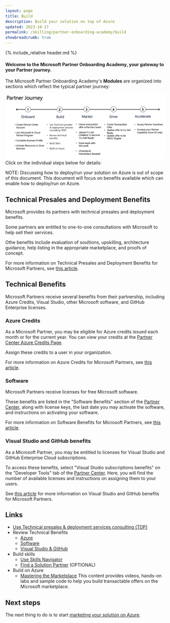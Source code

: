```yaml
---
layout: page
title: Build
description: Build your solution on top of Azure
updated: 2023-10-17
permalink: /skilling/partner-onboarding-academy/build
showbreadcrumb: true
---
```

{% include_relative header.md %}

#### Welcome to the Microsoft Partner Onboarding Academy, your gateway to your Partner journey. 

The Microsoft Partner Onboarding Academy's **Modules** are organized into sections which reflect the typical partner journey:

![](../../../assets/partner-onboarding/partner-journey.png)
Click on the individual steps below for details:

NOTE:  Discussing how to deploy/run your solution on Azure is out of scope of this document.  This document will focus on benefits available which can enable how to deploy/run on Azure.

## Technical Presales and Deployment Benefits

Microsoft provides its partners with technical presales and deployment benefits.

Some partners are entitled to one-to-one consultations with Microsoft to help sell their services.

Othe benefits include evaluation of soultions, upskilling, architecture guidance, help listing in the appropriate marketplace, and proofs of concept.

For more information on Technical Presales and Deployment Benefits for Microsoft Partners, see [this article](https://learn.microsoft.com/en-us/partner-center/technical-benefits).

## Technical Benefits

Microsoft Partners receive several benefits from their partnership, including Azure Credits, Visual Studio, other Microsoft software, and GitHub Enterprise licenses.

### Azure Credits

As a Microsoft Partner, you may be eligible for Azure credits issued each month or for the current year. You can view your credits at the [Partner Center Azure Credits Page](https://partner.microsoft.com/dashboard/v2/benefits/azure).

Assign these credits to a user in your organization.

For more information on Azure Credits for Microsoft Partners, see [this article](https://learn.microsoft.com/en-us/partner-center/mpn-benefits-azure-cloud).

### Software

Microsoft Partners receive licenses for free Microsoft software.

These benefits are listed in the "Software Benefits" section of the [Partner Center](https://partner.microsoft.com/dashboard/home), along with license keys, the last date you may activate the software, and instructions on activating your software.

For more information on Software Benefits for Microsoft Partners, see [this article](
https://learn.microsoft.com/en-us/partner-center/mpn-benefits-software).

### Visual Studio and GitHub benefits

As a Microsoft Partner, you may be entitled to licenses for Visual Studio and GitHub Enterprise Cloud subscriptions.

To access these benefits, select "Visual Studio subscriptions benefits" on the "Developer Tools" tab of the [Partner Center](https://partner.microsoft.com/dashboard/home). Here, you will find the number of available licenses and instructions on assigning them to your users.

See [this article](https://learn.microsoft.com/en-us/partner-center/mpn-benefits-visual-studio) for more information on Visual Studio and GitHub benefits for Microsoft Partners.

## Links

- [Use Technical presales & deployment services consulting (TDP)](https://learn.microsoft.com/en-us/partner-center/technical-benefits)
- Review Technical Benefits
  - [Azure](https://learn.microsoft.com/en-us/partner-center/mpn-benefits-azure-cloud)
  - [Software](https://learn.microsoft.com/en-us/partner-center/mpn-benefits-software)
  - [Visual Studio & GitHub](https://learn.microsoft.com/en-us/partner-center/mpn-benefits-visual-studio)
- Build skills
  - [Use Skills Navigator](https://learn.microsoft.com/en-us/collections/mjdcwo2gzmz43)
  - [Find a Solution Partner](https://partner.microsoft.com/en-rs/partnership/solutions-partner) (OPTIONAL)
- Build on Azure
  - [Mastering the Marketplace](https://microsoft.github.io/Mastering-the-Marketplace/) This content provides videos, hands-on labs and sample code to help you build transactable offers on the Microsoft marketplace.

## Next steps

The next thing to do is to start [marketing your solution on Azure](/PartnerResources/skilling/partner-onboarding-academy/market).
